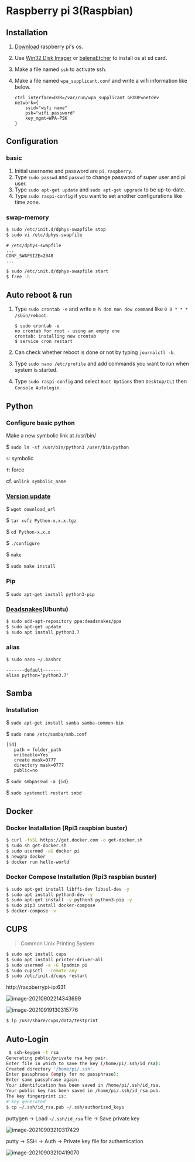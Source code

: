 # Raspberry pi 3(Raspbian)

## Installation

1. [Download](https://www.raspberrypi.org/downloads/) raspberry pi's os.

2. Use [Win32 Disk Imager](https://sourceforge.net/projects/win32diskimager/) or [balenaEtcher](https://www.balena.io/etcher/) to install os at sd card.

3. Make a file named `ssh` to activate ssh.

4. Make a file named `wpa_supplicant.conf` and write a wifi information like below.

   ```
   ctrl_interface=DIR=/var/run/wpa_supplicant GROUP=netdev
   network={
       ssid="wifi name"
       psk="wifi password"
       key_mgmt=WPA-PSK
   }
   ```

## Configuration

### basic

1. Initial username and password are `pi`, `raspberry`.
2. Type `sudo passwd` and `passwd` to change password of super user and pi user.
3. Type `sudo apt-get update` and `sudo apt-get upgrade` to be up-to-date.
4. Type `sudo raspi-config` if you want to set another configurations like time zone.

### swap-memory

```bash
$ sudo /etc/init.d/dphys-swapfile stop
$ sudo vi /etc/dphys-swapfile
```

```
# /etc/dphys-swapfile
...
CONF_SWAPSIZE=2048
...
```

```bash
$ sudo /etc/init.d/dphys-swapfile start
$ free -h
```

## Auto reboot & run

1. Type `sudo crontab -e` and write `m h dom mon dow command` like `0 0 * * * /sbin/reboot`.

   ```shell
   $ sudo crontab -e
   no crontab for root - using an empty one
   crontab: installing new crontab
   $ service cron restart
   ```

2. Can check whether reboot is done or not by typing `journalctl -b`.

3. Type `sudo nano /etc/profile` and add commands you want to run when system is started.

4. Type `sudo raspi-config` and select `Boot Options` then `Desktop/CLI` then `Console Autologin`.

## Python

### Configure basic python

Make a new symbolic link at /usr/bin/

$ `sudo ln -sf /usr/bin/python3 /user/bin/python`

`s`: symbolic

`f`: force

cf. `unlink symbolic_name`

### [Version update](https://www.python.org/downloads/source/)

$ `wget download_url`

$ `tar xvfz Python-x.x.x.tgz `

$ `cd Python-x.x.x`

$ `./configure`

$ `make`

$ `sudo make install`

### Pip

$ `sudo apt-get install python3-pip`

### [Deadsnakes](https://launchpad.net/~deadsnakes/+archive/ubuntu/ppa)(Ubuntu)

```bash
$ sudo add-apt-repository ppa:deadsnakes/ppa
$ sudo apt-get update
$ sudo apt install python3.7
```

### alias

```bash
$ sudo nano ~/.bashrc
```

```
-------default-------
alias python='python3.7'
```

## Samba

### Installation

$ `sudo apt-get install samba samba-common-bin`

$ `sudo nano /etc/samba/smb.conf`

```
[id]
   path = folder_path
   writeable=Yes
   create mask=0777
   directory mask=0777
   public=no
```

$ `sudo smbpasswd -a {id}`

$ `sudo systemctl restart smbd`

## Docker

### Docker Installation (Rpi3 raspbian buster)

```bash
$ curl -fsSL https://get.docker.com -o get-docker.sh
$ sudo sh get-docker.sh
$ sudo usermod -aG docker pi
$ newgrp docker
$ docker run hello-world
```

### Docker Compose Installation (Rpi3 raspbian buster)

```bash
$ sudo apt-get install libffi-dev libssl-dev -y
$ sudo apt install python3-dev -y
$ sudo apt-get install -y python3 python3-pip -y
$ sudo pip3 install docker-compose
$ docker-compose -v
```

## CUPS

> Common Unix Printing System

```bash
$ sudo apt install cups
$ sudo apt install printer-driver-all
$ sudo usermod -a -G lpadmin pi
$ sudo cupsctl --remote-any
$ sudo /etc/init.d/cups restart
```

http://raspberrypi-ip:631

![image-20210902214343699](https://raw.githubusercontent.com/powerticket/typora-image-repo/image/img/image-20210902214343699.png)

![image-20210919130315776](https://raw.githubusercontent.com/powerticket/typora-image-repo/image/img/image-20210919130315776.png)

```bash
$ lp /usr/share/cups/data/testprint
```

## Auto-Login

```bash
 $ ssh-keygen -t rsa
Generating public/private rsa key pair.
Enter file in which to save the key (/home/pi/.ssh/id_rsa):
Created directory '/home/pi/.ssh'.
Enter passphrase (empty for no passphrase):
Enter same passphrase again:
Your identification has been saved in /home/pi/.ssh/id_rsa.
Your public key has been saved in /home/pi/.ssh/id_rsa.pub.
The key fingerprint is:
# key generated
$ cp ~/.ssh/id_rsa.pub ~/.ssh/authorized_keys
```

puttygen -> Load `~/.ssh/id_rsa` file -> Save private key

![image-20210903210317429](https://raw.githubusercontent.com/powerticket/typora-image-repo/image/img/image-20210903210317429.png)

putty -> SSH -> Auth -> Private key file for authentication

![image-20210903210419070](https://raw.githubusercontent.com/powerticket/typora-image-repo/image/img/image-20210903210419070.png)

